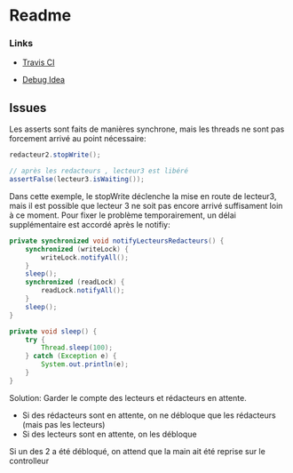 # Readme



### Links

* [Travis CI](https://travis-ci.com/github/YanickHEIG/BA4_GEN_Labo3)

* [Debug Idea](https://stackoverflow.com/questions/29749334/intellij-java-package-org-junit-does-not-exist)



## Issues

Les asserts sont faits de manières synchrone, mais les threads ne sont pas forcement arrivé au point nécessaire:

```java
redacteur2.stopWrite();

// après les redacteurs , lecteur3 est libéré
assertFalse(lecteur3.isWaiting());
```

Dans cette exemple, le stopWrite déclenche la mise en route de lecteur3, mais il est possible que lecteur 3 ne soit pas encore arrivé suffisament loin à ce moment. Pour fixer le problème temporairement, un délai supplémentaire est accordé après le notifiy:

```java
private synchronized void notifyLecteursRedacteurs() {
    synchronized (writeLock) {
        writeLock.notifyAll();
    }
    sleep();
    synchronized (readLock) {
        readLock.notifyAll();
    }
    sleep();
}

private void sleep() {
    try {
        Thread.sleep(100);
    } catch (Exception e) {
        System.out.println(e);
    }
}
```



Solution: Garder le compte des lecteurs et rédacteurs en attente.

* Si des rédacteurs sont en attente, on ne débloque que les rédacteurs (mais pas les lecteurs)
* Si des lecteurs sont en attente, on les débloque

Si un des 2 a été débloqué, on attend que la main ait été reprise sur le controlleur